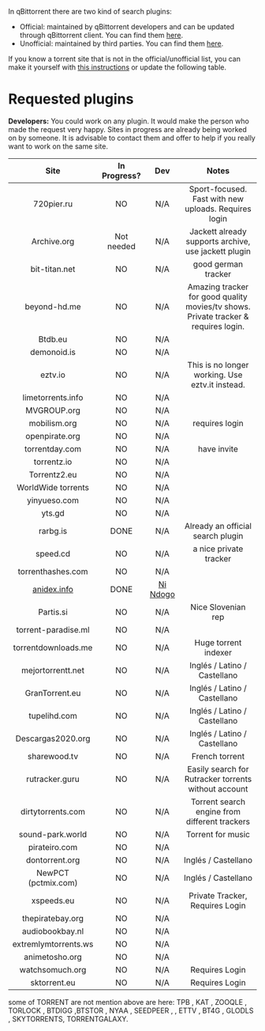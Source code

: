 In qBittorrent there are two kind of search plugins:
* Official: maintained by qBittorrent developers and can be updated through qBittorrent client. You can find them [here](https://github.com/qbittorrent/search-plugins/tree/master/nova3/engines).
* Unofficial: maintained by third parties. You can find them [here](https://github.com/qbittorrent/search-plugins/wiki/Unofficial-search-plugins).

If you know a torrent site that is not in the official/unofficial list, you can make it yourself with [this instructions](https://github.com/qbittorrent/search-plugins/wiki/How-to-write-a-search-plugin) or update the following table.

# Requested plugins

**Developers:** You could work on any plugin. It would make the person who made the request very happy. Sites in progress are already being worked on by someone. It is advisable to contact them and offer to help if you really want to work on the same site.

|      Site            |  In Progress? |  Dev   |             Notes              |  
| :-------------------:|:-------------:| :-----:| :----------------------------: |
|   720pier.ru         |       NO      |  N/A   |   Sport-focused. Fast with new uploads. Requires login   |
|   Archive.org        | Not needed    |  N/A   |   Jackett already supports archive, use jackett plugin   |
|   bit-titan.net      |       NO      |  N/A   |      good german tracker       |
|   beyond-hd.me       |       NO      |  N/A   | Amazing tracker for good quality movies/tv shows. Private tracker & requires login.|
|   Btdb.eu            |       NO      |  N/A   |                                |
|   demonoid.is        |       NO      |  N/A   |                                |
|   eztv.io            |       NO      |  N/A   |   This is no longer working. Use eztv.it instead.   |
|   limetorrents.info  |       NO      |  N/A   |                                |
|   MVGROUP.org        |       NO      |  N/A   |                                |  
|   mobilism.org       |       NO      |  N/A   | requires login                 |
|   openpirate.org     |       NO      |  N/A   |                                |
|   torrentday.com     |       NO      |  N/A   |        have invite             |
|   torrentz.io        |       NO      |  N/A   |                                |
|   Torrentz2.eu       |       NO      |  N/A   |                                |
|   WorldWide torrents |       NO      |  N/A   |                                |
|   yinyueso.com       |       NO      |  N/A   |                                |
|   yts.gd             |       NO      |  N/A   |                                |
|   rarbg.is           |      DONE     |  N/A   |   Already an official search plugin   |
|   speed.cd           |       NO      |  N/A   |    a nice private tracker      |
|   torrenthashes.com  |       NO      |  N/A   |                                |
|   [anidex.info](https://github.com/nindogo/qbtSearchScripts/raw/master/anidex.py)        |     DONE      |  [Ni Ndogo](https://github.com/nindogo)   |                                |
|   Partis.si | NO | N/A | Nice Slovenian rep |
|   torrent-paradise.ml| NO | N/A | |
|   torrentdownloads.me| NO | N/A | Huge torrent indexer |
|   mejortorrentt.net  | NO | N/A | Inglés / Latino / Castellano |
|   GranTorrent.eu     | NO | N/A | Inglés / Latino / Castellano |
|   tupelihd.com       | NO | N/A | Inglés / Latino / Castellano |
|   Descargas2020.org  | NO | N/A | Inglés / Latino / Castellano |
|   sharewood.tv       | NO | N/A | French torrent               |
|   rutracker.guru     | NO | N/A | Easily search for Rutracker torrents without account |
|   dirtytorrents.com  | NO | N/A | Torrent search engine from different trackers |
|   sound-park.world   | NO | N/A | Torrent for music            |
|   pirateiro.com      |       NO      |  N/A   |                                |
|   dontorrent.org     |       NO      |  N/A   | Inglés / Castellano            |
|   NewPCT (pctmix.com)|       NO      |  N/A   | Inglés / Castellano            |
|   xspeeds.eu         |       NO      |  N/A   | Private Tracker, Requires Login |
|   thepiratebay.org   |       NO      |  N/A   | |
|   audiobookbay.nl    |       NO      |  N/A   | |
|   extremlymtorrents.ws|      NO      |  N/A   | |
|   animetosho.org     |       NO      |  N/A   | |
|   watchsomuch.org     |       NO      |  N/A   |Requires Login |
|   sktorrent.eu     |       NO      |  N/A   |Requires Login |

some of TORRENT are not mention above are here:
TPB , KAT , ZOOQLE , TORLOCK , BTDIGG ,BTSTOR , NYAA , SEEDPEER , , ETTV , BT4G , GLODLS , SKYTORRENTS, TORRENTGALAXY. 